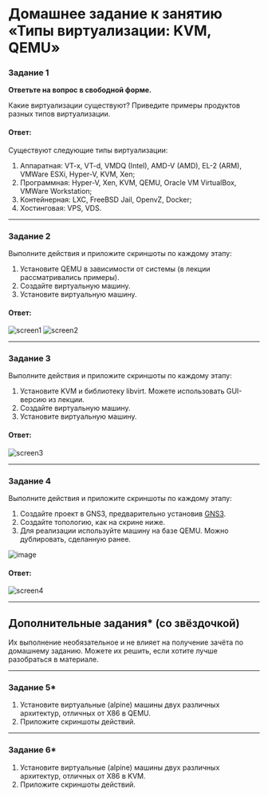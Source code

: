 # Домашнее задание к занятию «Типы виртуализации: KVM, QEMU»

### Задание 1

**Ответьте на вопрос в свободной форме.**

Какие виртуализации существуют? Приведите примеры продуктов разных типов виртуализации.

#### Ответ:

Существуют следующие типы виртуализации: 

1. Аппаратная: VT-x, VT-d, VMDQ (Intel), AMD-V (AMD), EL-2 (ARM), VMWare ESXi, Hyper-V, KVM, Xen; 
2. Программная: Hyper-V, Xen, KVM, QEMU, Oracle VM VirtualBox, VMWare Workstation;
3. Контейнерная: LXC, FreeBSD Jail, OpenvZ, Docker;
4. Хостинговая: VPS, VDS.

---

### Задание 2 

Выполните действия и приложите скриншоты по каждому этапу:

1. Установите QEMU в зависимости от системы (в лекции рассматривались примеры).
2. Создайте виртуальную машину.
3. Установите виртуальную машину.

#### Ответ:

![screen1](https://github.com/qqb8/hw-netology/blob/main/6.2.%20screen21.png)
![screen2](https://github.com/qqb8/hw-netology/blob/main/6.2.%20screen22.png)
 
---

### Задание 3 

Выполните действия и приложите скриншоты по каждому этапу:

1. Установите KVM и библиотеку libvirt. Можете использовать GUI-версию из лекции. 
2. Создайте виртуальную машину. 
3. Установите виртуальную машину. 

#### Ответ:

![screen3](https://github.com/qqb8/hw-netology/blob/main/6.2.%20screen31.png)
 
 ---

### Задание 4

Выполните действия и приложите скриншоты по каждому этапу:

1. Создайте проект в GNS3, предварительно установив [GNS3](https://github.com/GNS3/gns3-gui/releases).
2. Создайте топологию, как на скрине ниже.
3. Для реализации используйте машину на базе QEMU. Можно дублировать, сделанную ранее. 

![image](https://user-images.githubusercontent.com/73060384/118615008-f95e9680-b7c8-11eb-9610-fc1e73d8bd70.png)

#### Ответ:

![screen4](https://github.com/qqb8/hw-netology/blob/main/6.2.%20screen4.png)

---

## Дополнительные задания* (со звёздочкой)

Их выполнение необязательное и не влияет на получение зачёта по домашнему заданию. Можете их решить, если хотите лучше разобраться в материале.

 ---

### Задание 5*

1. Установите виртуальные (alpine) машины двух различных архитектур, отличных от X86 в QEMU.
1. Приложите скриншоты действий.

---

### Задание 6*

1. Установите виртуальные (alpine) машины двух различных архитектур, отличных от X86 в KVM.
1. Приложите скриншоты действий.
